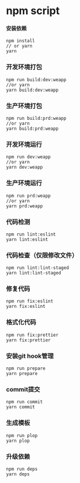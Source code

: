 # npm script

#### 安装依赖

```shell
npm install
// or yarn
yarn
```

### 开发环境打包

```shell
npm run build:dev:weapp
//or yarn
yarn build:dev:weapp
```

### 生产环境打包

```shell
npm run build:prd:weapp
//or yarn
yarn build:prd:weapp
```

### 开发环境运行

```shell
npm run dev:weapp
//or yarn
yarn dev:weapp
```

### 生产环境运行

```shell
npm run prd:weapp
//or yarn
yarn prd:weapp
```

### 代码检测

```shell
npm run lint:eslint
yarn lint:eslint
```

### 代码检查（仅限修改文件）

```shell
npm run lint:lint-staged
yarn lint:lint-staged
```

### 修复代码

```shell
npm run fix:eslint
yarn fix:eslint
```

### 格式化代码

```shell
npm run fix:prettier
yarn fix:prettier
```

### 安装git hook管理

```shell
npm run prepare
yarn prepare
```

### commit提交

```shell
npm run commit
yarn commit
```

### 生成模板

```shell
npm run plop
yarn plop
```

### 升级依赖

```shell
npm run deps
yarn deps
```

